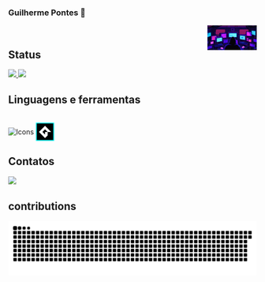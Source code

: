 ### Guilherme Pontes 👋



<img align="right" height="50px" width="100px" alt="GpontesCyberpunk" src="https://github.com/Gpontes143/Gpontes143/blob/main/Imagem/cyber.gif?raw=true"/>

<div/>


<br>   
  
  ## Status
<div>
<a href="https://github.com/Gpontes143/github-readme-stats">
  <img height=150em src="https://github-readme-stats.vercel.app/api?username=Gpontes143&show_icons=true&theme=midnight-purple" />
</a>
<a href="https://github.com/Gpontes143/convoychat">
  <img height=150em src="https://github-readme-stats.vercel.app/api/top-langs?username=Gpontes143&layout=compact&langs_count=8&card_width=320&theme=midnight-purple" />
</a>
</div>

## Linguagens e ferramentas
<div style="display: inline_block"><br>
<img alt="Icons" align="center" height="40" width="290" src="https://skillicons.dev/icons?i=js,html,css,vscode,py,java,git" />  <img align="center"src=https://github.com/Gpontes143/Gpontes143/blob/main/Imagem/gamemaker.png? alt="Icons" height="37" width="37" raw=true"> 
  
  
</div>

##  Contatos
<div>
<a href="mailto:Gpontes143@gmail.com"><img src="https://img.shields.io/badge/gmail-%23DD0031.svg?&style=for-the-badge&logo=gmail&logoColor=white"/></a>


</div>

## contributions
<div>
  
![snake gif](https://github.com/Gpontes143/Gpontes143/blob/output/github-contribution-grid-snake.svg)

</div>
